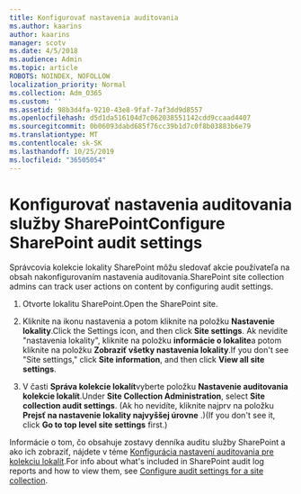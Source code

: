 ```yaml
---
title: Konfigurovať nastavenia auditovania
ms.author: kaarins
author: kaarins
manager: scotv
ms.date: 4/5/2018
ms.audience: Admin
ms.topic: article
ROBOTS: NOINDEX, NOFOLLOW
localization_priority: Normal
ms.collection: Adm_O365
ms.custom: ''
ms.assetid: 98b3d4fa-9210-43e8-9faf-7af3dd9d8557
ms.openlocfilehash: d5d1da516104d7c062038551142cdd9ccaad4407
ms.sourcegitcommit: 0b06093dabd685f76cc39b1d7c0f8b03883b6e79
ms.translationtype: MT
ms.contentlocale: sk-SK
ms.lasthandoff: 10/25/2019
ms.locfileid: "36505054"
---
```

# <a name="configure-sharepoint-audit-settings"></a><span data-ttu-id="a93e5-102">Konfigurovať nastavenia auditovania služby SharePoint</span><span class="sxs-lookup"><span data-stu-id="a93e5-102">Configure SharePoint audit settings</span></span>

<span data-ttu-id="a93e5-103">Správcovia kolekcie lokality SharePoint môžu sledovať akcie používateľa na obsah nakonfigurovaním nastavenia auditovania.</span><span class="sxs-lookup"><span data-stu-id="a93e5-103">SharePoint site collection admins can track user actions on content by configuring audit settings.</span></span>
  
1. <span data-ttu-id="a93e5-104">Otvorte lokalitu SharePoint.</span><span class="sxs-lookup"><span data-stu-id="a93e5-104">Open the SharePoint site.</span></span>
    
2. <span data-ttu-id="a93e5-105">Kliknite na ikonu nastavenia a potom kliknite na položku **Nastavenie lokality**.</span><span class="sxs-lookup"><span data-stu-id="a93e5-105">Click the Settings icon, and then click **Site settings**.</span></span> <span data-ttu-id="a93e5-106">Ak nevidíte "nastavenia lokality", kliknite na položku **informácie o lokalite**a potom kliknite na položku **Zobraziť všetky nastavenia lokality**.</span><span class="sxs-lookup"><span data-stu-id="a93e5-106">If you don't see "Site settings," click **Site information**, and then click **View all site settings**.</span></span>
    
3. <span data-ttu-id="a93e5-107">V časti **Správa kolekcie lokalít**vyberte položku **Nastavenie auditovania kolekcie lokalít**.</span><span class="sxs-lookup"><span data-stu-id="a93e5-107">Under **Site Collection Administration**, select **Site collection audit settings**.</span></span> <span data-ttu-id="a93e5-108">(Ak ho nevidíte, kliknite najprv na položku **Prejsť na nastavenie lokality najvyššej úrovne** .)</span><span class="sxs-lookup"><span data-stu-id="a93e5-108">(If you don't see it, click **Go to top level site settings** first.)</span></span> 
    
<span data-ttu-id="a93e5-109">Informácie o tom, čo obsahuje zostavy denníka auditu služby SharePoint a ako ich zobraziť, nájdete v téme [Konfigurácia nastavení auditovania pre kolekciu lokalít](https://go.microsoft.com/fwlink/?linkid=404050).</span><span class="sxs-lookup"><span data-stu-id="a93e5-109">For info about what's included in SharePoint audit log reports and how to view them, see [Configure audit settings for a site collection](https://go.microsoft.com/fwlink/?linkid=404050).</span></span>
  

